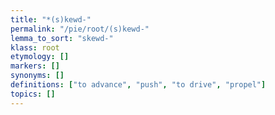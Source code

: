 ```yaml
---
title: "*(s)kewd-"
permalink: "/pie/root/(s)kewd-"
lemma_to_sort: "skewd-"
klass: root
etymology: []
markers: []
synonyms: []
definitions: ["to advance", "push", "to drive", "propel"]
topics: []
---
```

